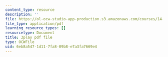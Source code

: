 ```yaml
---
content_type: resource
description: ''
file: https://ol-ocw-studio-app-production.s3.amazonaws.com/courses/14-01sc-principles-of-microeconomics-fall-2011/6eb8a5471d117fa809b8e7a3fa7669e4_9kH0x7V_0Ig.pdf
file_type: application/pdf
learning_resource_types: []
resourcetype: Document
title: 3play pdf file
type: OCWFile
uid: 6eb8a547-1d11-7fa8-09b8-e7a3fa7669e4
---
```

